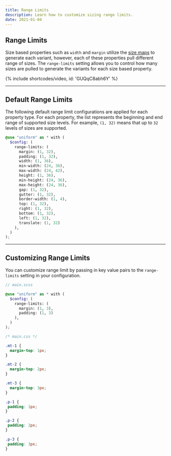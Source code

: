 ```yaml
---
title: Range Limits
description: Learn how to customize sizing range limits.
date: 2021-01-04
---
```


## Range Limits

Size based properties such as `width` and `margin` utilize the [size maps](/docs/sizing-system) to generate each variant, however, each of these properties pull different range of sizes. The `range-limits` setting allows you to control how many sizes are pulled to generate the variants for each size based property.

{% include shortcodes/video, id: 'GUQqC8abh6Y' %}

---

## Default Range Limits

The following default range limit configurations are applied for each property type. For each property, the list represents the beginning and end range of supported size levels. For example, `(1, 32)` means that up to `32` levels of sizes are supported.

```scss
@use "uniform" as * with (
  $config: (
    range-limits: (
      margin: (1, 32),
      padding: (1, 32),
      width: (1, 36),
      min-width: (24, 36),
      max-width: (24, 42),
      height: (1, 36),
      min-height: (24, 36),
      max-height: (24, 36),
      gap: (1, 32),
      gutter: (1, 32),
      border-width: (1, 4),
      top: (1, 32),
      right: (1, 32),
      bottom: (1, 32),
      left: (1, 32),
      translate: (1, 32)
    ),
  )
);
```

---

## Customizing Range Limits

You can customize range limit by passing in key value pairs to the `range-limits` setting in your configuration.


```scss
// main.scss

@use "uniform" as * with (
  $config: (
    range-limits: (
      margin: (1, 3),
      padding: (1, 3)
    ),
  )
);
```

```css
/* main.css */

.mt-1 {
  margin-top: 1px;
}

.mt-2 {
  margin-top: 2px;
}

.mt-3 {
  margin-top: 3px;
}

.p-1 {
 padding: 1px;
}

.p-2 {
 padding: 2px;
}

.p-3 {
 padding: 3px;
}

```
